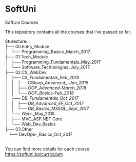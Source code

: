 # SoftUni
SoftUni Courses

This repository contains all the courses that I've passed so far. 

Sturecture:
		.<br />
		├── 00.Entry_Module<br />
		│   └── Programming_Basics_March_2017<br />
		├── 01.Tech_Module<br />
		│   ├── Programming_Fundamentals_May_2017<br />
		│   └── Software_Technologies_July_2017<br />
		├── 02.CS_WebDev<br />
		│   ├── CS_Fundamentals_Feb_2018<br />
		│   │   ├── CSharp_Advanced_-_Jan_2018<br />
		│   │   ├── OOP_Advanced_-_March_2018<br />
		│   │   └── OOP_Basics_-_Feb_2018<br />
		│   ├── DB_Fundamentals_Oct_2017<br />
		│   │   ├── DB_Advanced_EF_Oct_2017<br />
		│   │   └── DB_Basics_MSSQL_Sept_2017<br />
		│   └── Web_-_May_2018<br />
		│       ├── MVC_ASP.NET Core<br />
		│       └── Web_Dev_Basics<br />
		├── 03.Other<br />
		    └── DevOps-_Basics_Oct_2017<br />
		<br />

You can find more details for each course:<br />
https://softuni.bg/curriculum

